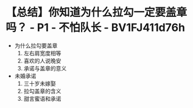 # 【总结】你知道为什么拉勾一定要盖章吗？ - P1 - 不怕队长 - BV1FJ411d76h

-   为什么拉勾要盖章
    1.  左右肩宽度相等
    2.  喜欢的人说晚安
    3.  承诺与盖章的意义
-   未婚承诺
    1.  三十岁未嫁娶
    2.  拉勾盖章的含义
    3.  甜言蜜语和承诺